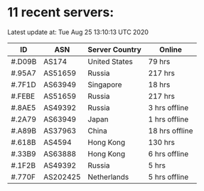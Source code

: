 # 11 recent servers:

Latest update at: Tue Aug 25 13:10:13 UTC 2020

| ID | ASN | Server Country | Online |
| -- | --- | -------------- | ------ |
| #.D09B | AS174 | United States | 79 hrs |
| #.95A7 | AS51659 | Russia | 217 hrs |
| #.7F1D | AS63949 | Singapore | 18 hrs |
| #.FEBE | AS51659 | Russia | 217 hrs |
| #.8AE5 | AS49392 | Russia | 3 hrs offline |
| #.2A79 | AS63949 | Japan | 1 hrs offline |
| #.A89B | AS37963 | China | 18 hrs offline |
| #.618B | AS4594 | Hong Kong | 130 hrs |
| #.33B9 | AS63888 | Hong Kong | 6 hrs offline |
| #.1F2B | AS49392 | Russia | 5 hrs |
| #.770F | AS202425 | Netherlands | 5 hrs offline |

